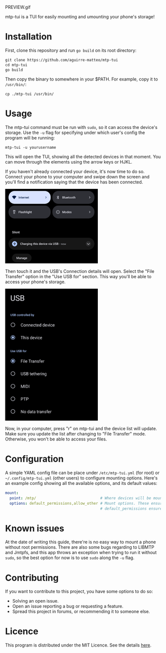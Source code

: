 PREVIEW.gif

mtp-tui is a TUI for easily mounting and umounting your phone's storage!

# Installation
First, clone this repository and run `go build` on its root directory:

```shell
git clone https://github.com/aguirre-matteo/mtp-tui
cd mtp-tui
go build
```

Then copy the binary to somewhere in your $PATH. For example, copy it to `/usr/bin/`:

```shell
cp ./mtp-tui /usr/bin/
```

# Usage 
The mtp-tui command must be run with `sudo`, so it can access the
device's storage. Use the `-u` flag for specifying under which user's 
config the program will be running:

```shell
mtp-tui -u yourusername
```

This will open the TUI, showing all the detected devices in that moment.
You can move through the elements using the arrow keys or HJKL.

If you haven't already connected your device, it's now time to do so.
Connect your phone to your computer and swipe down the screen and you'll
find a notification saying that the device has been connected.

<img src="./screenshots/usb-notification.png" width="300" alt="USB Notification">

Then touch it and the USB's Connection details will open. Select the "File Transfer"
option in the "Use USB for" section. This way you'll be able to access your phone's 
storage.

<img src="./screenshots/usb-settings.png" width="300" alt="USB Settings">

Now, in your computer, press "r" on mtp-tui and the device list will update. Make sure
you update the list after changing to "File Transfer" mode. Otherwise, you won't be able 
to access your files.

# Configuration
A simple YAML config file can be place under `/etc/mtp-tui.yml` (for root) or `~/.config/mtp-tui.yml`
(other users) to configure mounting options. Here's an example config showing all the available options,
and its default values:

```yaml
mount:
  point: /mtp/                             # Where devices will be mounted. If the user is different from root, it will be ~/mtp/
  options: default_permissions,allow_other # Mount options. These ensure your user has access to the drive.
                                           # default_permissions ensures the mounted FS inherits his parent directory's permissions.
```

# Known issues
At the date of writing this guide, there're is no easy way to mount a phone without root permissions.
There are also some bugs regarding to LIBMTP and Jmtpfs, and this app throws an exception when trying to
run it without `sudo`, so the best option for now is to use `sudo` along the `-u` flag.

# Contributing
If you want to contribute to this project, you have some options to do so:

- Solving an open issue.
- Open an issue reporting a bug or requesting a feature.
- Spread this project in forums, or recommending it to someone else.

# Licence
This program is distributed under the MIT Licence. See the details [here](LICENSE).
